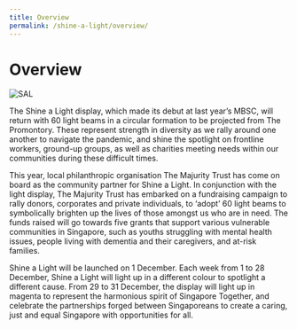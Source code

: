 ```yaml
---
title: Overview
permalink: /shine-a-light/overview/
---
```



# Overview

![SAL](/images/O1.jpg "Shine a Light")

The Shine a Light display, which made its debut at last year’s MBSC, will return with 60 light beams in a circular formation to be projected from The Promontory. These represent strength in diversity as we rally around one another to navigate the pandemic, and shine the spotlight on frontline workers, ground-up groups, as well as charities meeting needs within our communities during these difficult times.  

This year, local philanthropic organisation The Majurity Trust has come on board as the community partner for Shine a Light. In conjunction with the light display, The Majurity Trust has embarked on a fundraising campaign to rally donors, corporates and private individuals, to ‘adopt’ 60 light beams to symbolically brighten up the lives of those amongst us who are in need. The funds raised will go towards five grants that support various vulnerable communities in Singapore, such as youths struggling with mental health issues, people living with dementia and their caregivers, and at-risk families. 

Shine a Light will be launched on 1 December. Each week from 1 to 28 December, Shine a Light will light up in a different colour to spotlight a different cause. From 29 to 31 December, the display will light up in magenta to represent the harmonious spirit of Singapore Together, and celebrate the partnerships forged between Singaporeans to create a caring, just and equal Singapore with opportunities for all. 